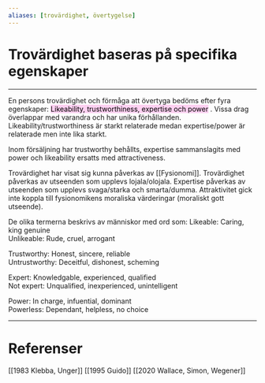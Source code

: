 ```yaml
---
aliases: [trovärdighet, övertygelse]
--- 
```

# Trovärdighet baseras på specifika egenskaper
- - - 
En persons trovärdighet och förmåga att övertyga bedöms efter fyra egenskaper: <mark style="background: #FFB8EBA6;">Likeability, trustworthiness, expertise och power</mark> .
Vissa drag överlappar med varandra och har unika förhållanden. Likeability/trustworthiness är starkt relaterade medan expertise/power är relaterade men inte lika starkt.

Inom försäljning har trustworthy behållts, expertise sammanslagits med power och likeability ersatts med attractiveness. 

Trovärdighet har visat sig kunna påverkas av [[Fysionomi]]. 
Trovärdighet påverkas av utseenden som upplevs lojala/olojala.
Expertise påverkas av utseenden som upplevs svaga/starka och smarta/dumma. Attraktivitet gick inte koppla till fysionomikens moraliska värderingar (moraliskt gott utseende).

De olika termerna beskrivs av människor med ord som:
Likeable: Caring, king genuine  
Unlikeable: Rude, cruel, arrogant

Trustworthy: Honest, sincere, reliable  
Untrustworthy: Deceitful, dishonest, scheming

Expert: Knowledgable, experienced, qualified  
Not expert: Unqualified, inexperienced, unintelligent

Power: In charge, infuential, dominant  
Powerless: Dependant, helpless, no choice

- - - 
# Referenser
[[1983 Klebba, Unger]]
[[1995 Guido]]
[[2020 Wallace, Simon, Wegener]]
